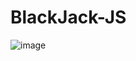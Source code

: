 # BlackJack-JS

![image](https://user-images.githubusercontent.com/70709823/173616967-c764329a-aec1-48cf-b006-187c9e3a8641.png)

